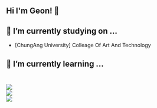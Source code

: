 ## Hi I'm Geon! 👋

<!--
**inging5839/inging5839** is a ✨ _special_ ✨ repository because its `README.md` (this file) appears on your GitHub profile.

Here are some ideas to get you started:




-->

## 🔭 I’m currently studying on ...
- [ChungAng University] Colleage Of Art And Technology
## 🌱 I’m currently learning ... <br> <br>
<img src="https://img.shields.io/badge/Python-999999?style=for-the-badge&logo=Python&logoColor=3776AB"/></a> <br>
<img src="https://img.shields.io/badge/Flutter-999999?style=for-the-badge&logo=Flutter&logoColor=02569B"/></a> <br>
<img src="https://img.shields.io/badge/Mysql-999999?style=for-the-badge&logo=Mysql&logoColor=4479A1"/></a> <br>


